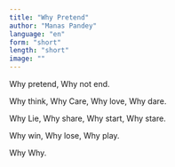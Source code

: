 ```yaml
---
title: "Why Pretend"
author: "Manas Pandey"
language: "en"
form: "short"
length: "short"
image: ""
---
```

Why pretend,
Why not end.


Why think,
Why Care,
Why love,
Why dare.


Why Lie,
Why share,
Why start,
Why stare.


Why win,
Why lose,
Why play.


Why Why.